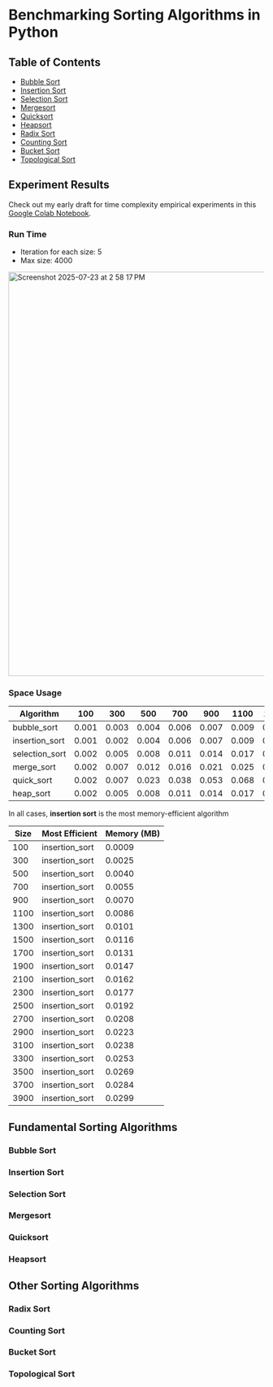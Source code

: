 # Benchmarking Sorting Algorithms in Python

## Table of Contents
- [Bubble Sort](#bubble-sort)
- [Insertion Sort](#insertion-sort)
- [Selection Sort](#selection-sort)
- [Mergesort](#mergesort)
- [Quicksort](#quicksort)
- [Heapsort](#heapsort)
- [Radix Sort](#radix-sort)
- [Counting Sort](#counting-sort)
- [Bucket Sort](#bucket-sort)
- [Topological Sort](#topological-sort)

## Experiment Results
Check out my early draft for time complexity empirical experiments in this [Google Colab Notebook](https://colab.research.google.com/drive/1aOCxGSlI88Zf_GA2lTMU5oEfXIPLuu1J?authuser=1).

### Run Time
- Iteration for each size: 5
- Max size: 4000
<img width="1492" height="796" alt="Screenshot 2025-07-23 at 2 58 17 PM" src="https://github.com/user-attachments/assets/c0c068b2-c82f-4de4-9788-3912e80d2006" />

### Space Usage
| Algorithm       | 100   | 300   | 500   | 700   | 900   | 1100  | 1300  | 1500  | 1700  | 1900  | 2100  | 2300  | 2500  | 2700  | 2900  | 3100  | 3300  | 3500  | 3700  | 3900  |
| --------------- | ----- | ----- | ----- | ----- | ----- | ----- | ----- | ----- | ----- | ----- | ----- | ----- | ----- | ----- | ----- | ----- | ----- | ----- | ----- | ----- |
| bubble\_sort    | 0.001 | 0.003 | 0.004 | 0.006 | 0.007 | 0.009 | 0.010 | 0.012 | 0.013 | 0.015 | 0.016 | 0.018 | 0.019 | 0.021 | 0.022 | 0.024 | 0.025 | 0.027 | 0.028 | 0.030 |
| insertion\_sort | 0.001 | 0.002 | 0.004 | 0.006 | 0.007 | 0.009 | 0.010 | 0.012 | 0.013 | 0.015 | 0.016 | 0.018 | 0.019 | 0.021 | 0.022 | 0.024 | 0.025 | 0.027 | 0.028 | 0.030 |
| selection\_sort | 0.002 | 0.005 | 0.008 | 0.011 | 0.014 | 0.017 | 0.020 | 0.023 | 0.026 | 0.029 | 0.032 | 0.035 | 0.038 | 0.041 | 0.045 | 0.048 | 0.051 | 0.054 | 0.057 | 0.060 |
| merge\_sort     | 0.002 | 0.007 | 0.012 | 0.016 | 0.021 | 0.025 | 0.030 | 0.035 | 0.039 | 0.044 | 0.048 | 0.053 | 0.058 | 0.062 | 0.067 | 0.071 | 0.076 | 0.080 | 0.085 | 0.090 |
| quick\_sort     | 0.002 | 0.007 | 0.023 | 0.038 | 0.053 | 0.068 | 0.084 | 0.099 | 0.114 | 0.129 | 0.145 | 0.160 | 0.175 | 0.190 | 0.206 | 0.221 | 0.236 | 0.251 | 0.267 | 0.282 |
| heap\_sort      | 0.002 | 0.005 | 0.008 | 0.011 | 0.014 | 0.017 | 0.020 | 0.023 | 0.026 | 0.029 | 0.032 | 0.036 | 0.039 | 0.042 | 0.045 | 0.048 | 0.051 | 0.054 | 0.057 | 0.060 |

In all cases, **insertion sort** is the most memory-efficient algorithm

| Size | Most Efficient  | Memory (MB) |
| ---- | --------------- | ----------- |
| 100  | insertion\_sort | 0.0009      |
| 300  | insertion\_sort | 0.0025      |
| 500  | insertion\_sort | 0.0040      |
| 700  | insertion\_sort | 0.0055      |
| 900  | insertion\_sort | 0.0070      |
| 1100 | insertion\_sort | 0.0086      |
| 1300 | insertion\_sort | 0.0101      |
| 1500 | insertion\_sort | 0.0116      |
| 1700 | insertion\_sort | 0.0131      |
| 1900 | insertion\_sort | 0.0147      |
| 2100 | insertion\_sort | 0.0162      |
| 2300 | insertion\_sort | 0.0177      |
| 2500 | insertion\_sort | 0.0192      |
| 2700 | insertion\_sort | 0.0208      |
| 2900 | insertion\_sort | 0.0223      |
| 3100 | insertion\_sort | 0.0238      |
| 3300 | insertion\_sort | 0.0253      |
| 3500 | insertion\_sort | 0.0269      |
| 3700 | insertion\_sort | 0.0284      |
| 3900 | insertion\_sort | 0.0299      |


## Fundamental Sorting Algorithms
### Bubble Sort
### Insertion Sort
### Selection Sort
### Mergesort
### Quicksort
### Heapsort

## Other Sorting Algorithms
### Radix Sort
### Counting Sort
### Bucket Sort
### Topological Sort
